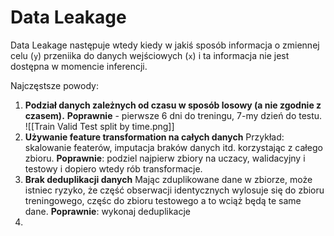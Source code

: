 # Data Leakage
Data Leakage następuje wtedy kiedy w jakiś sposób informacja o zmiennej celu (`y`) przeniika do danych wejściowych (`x`) i ta informacja nie jest dostępna w momencie inferencji.

Najczęstsze powody:
1. **Podział danych zależnych od czasu w sposób losowy (a nie zgodnie z czasem).** 
   **Poprawnie** - pierwsze 6 dni do treningu, 7-my dzień do testu.
   ![[Train Valid Test split by time.png]]
2. **Używanie feature transformation na całych danych**
   Przykład: skalowanie featerów, imputacja braków danych itd. korzystając z całego zbioru.
   **Poprawnie**: podziel najpierw zbiory na uczacy, walidacyjny i testowy i dopiero wtedy rób transformacje.
3. **Brak deduplikacji danych**
   Mając zduplikowane dane w zbiorze, może istniec ryzyko, że część obserwacji identycznych wylosuje się do zbioru treningowego, częśc do zbioru testowego a to wciąż będą te same dane.
   **Poprawnie**: wykonaj deduplikacje
4. 